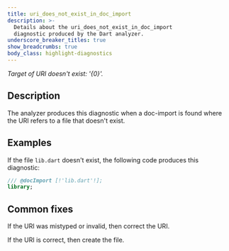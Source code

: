 ```yaml
---
title: uri_does_not_exist_in_doc_import
description: >-
  Details about the uri_does_not_exist_in_doc_import
  diagnostic produced by the Dart analyzer.
underscore_breaker_titles: true
show_breadcrumbs: true
body_class: highlight-diagnostics
---
```


_Target of URI doesn't exist: '{0}'._

## Description

The analyzer produces this diagnostic when a doc-import is found where
the URI refers to a file that doesn't exist.

## Examples

If the file `lib.dart` doesn't exist, the following code produces this
diagnostic:

```dart
/// @docImport [!'lib.dart'!];
library;
```

## Common fixes

If the URI was mistyped or invalid, then correct the URI.

If the URI is correct, then create the file.
